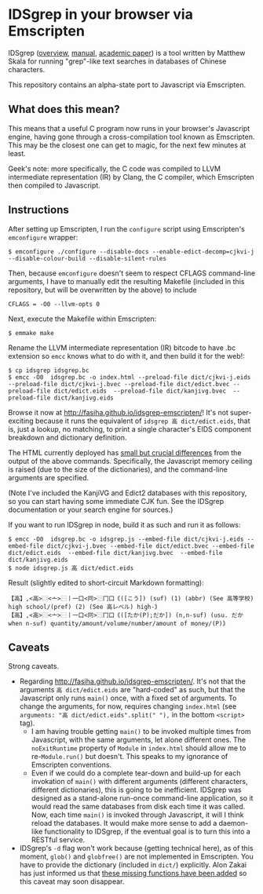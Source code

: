 IDSgrep in your browser via Emscripten
======================================

IDSgrep ([overview](http://tsukurimashou.sourceforge.jp/idsgrep.php.en), [manual](http://tsukurimashou.sourceforge.jp/idsgrep.pdf), [academic paper](http://arxiv.org/abs/1404.5585)) is a tool written by Matthew Skala for running "grep"-like text searches in databases of Chinese characters.

This repository contains an alpha-state port to Javascript via Emscripten.

What does this mean?
--------------------
This means that a useful C program now runs in your browser's Javascript engine, having gone through a cross-compilation tool known as Emscripten. This may be the closest one can get to magic, for the next few minutes at least.

Geek's note: more specifically, the C code was compiled to LLVM intermediate representation (IR) by Clang, the C compiler, which Emscripten then compiled to Javascript.

Instructions
------------
After setting up Emscripten, I run the `configure` script using Emscripten's `emconfigure` wrapper:
```
$ emconfigure ./configure --disable-docs --enable-edict-decomp=cjkvi-j --disable-colour-build --disable-silent-rules
```

Then, because `emconfigure` doesn't seem to respect CFLAGS command-line arguments, I have to manually edit the resulting Makefile (included in this repository, but will be overwritten by the above) to include
```make
CFLAGS = -O0 --llvm-opts 0
```

Next, execute the Makefile within Emscripten:
```
$ emmake make
```

Rename the LLVM intermediate representation (IR) bitcode to have .bc extension so `emcc` knows what to do with it, and then build it for the web!:
```
$ cp idsgrep idsgrep.bc 
$ emcc -O0  idsgrep.bc -o index.html --preload-file dict/cjkvi-j.eids --preload-file dict/cjkvi-j.bvec --preload-file dict/edict.bvec --preload-file dict/edict.eids  --preload-file dict/kanjivg.bvec  --preload-file dict/kanjivg.eids
```

Browse it now at http://fasiha.github.io/idsgrep-emscripten/! It's not super-exciting because it runs the equivalent of `idsgrep 高 dict/edict.eids`, that is, just a lookup, no matching, to print a single character's EIDS component breakdown and dictionary definition.

The HTML currently deployed has [small but crucial differences](https://github.com/fasiha/idsgrep-emscripten/blob/gh-pages/index.html#L1221-L1223) from the output of the above commands. Specifically, the Javascript memory ceiling is raised (due to the size of the dictionaries), and the command-line arguments are specified.

(Note I've included the KanjiVG and Edict2 databases with this repository, so you can start having some immediate CJK fun. See the IDSgrep documentation or your search engine for sources.)

If you want to run IDSgrep in node, build it as such and run it as follows:
```
$ emcc -O0  idsgrep.bc -o idsgrep.js --embed-file dict/cjkvi-j.eids --embed-file dict/cjkvi-j.bvec --embed-file dict/edict.bvec --embed-file dict/edict.eids  --embed-file dict/kanjivg.bvec  --embed-file dict/kanjivg.eids
$ node idsgrep.js 高 dict/edict.eids
```
Result (slightly edited to short-circuit Markdown formatting):
```
【高】,<高>⿳<亠>⿱丨一口<冋>⿵冂口｟([こう]) (suf) (1) (abbr) (See 高等学校) high school/(pref) (2) (See 高レベル) high-｠
【高】,<高>⿳<亠>⿱丨一口<冋>⿵冂口｟([たか(P);だか]) (n,n-suf) (usu. だか when n-suf) quantity/amount/volume/number/amount of money/(P)｠
```

Caveats
-------
Strong caveats.

- Regarding http://fasiha.github.io/idsgrep-emscripten/. It's not that the arguments `高 dict/edict.eids` are "hard-coded" as such, but that the Javascript only runs `main()` once, with a fixed set of arguments. To change the arguments, for now, requires changing `index.html` (see `arguments: "高 dict/edict.eids".split(" "),` in the bottom `<script>` tag).
	+ I am having trouble getting `main()` to be invoked multiple times from Javascript, with the same arguments, let alone different ones. The `noExitRuntime` property of `Module` in `index.html` should allow me to re-`Module.run()` but doesn't. This speaks to my ignorance of Emscripten conventions.
	+ Even if we could do a complete tear-down and build-up for each invokation of `main()` with different arguments (different characters, different dictionaries), this is going to be inefficient. IDSgrep was designed as a stand-alone run-once command-line application, so it would read the same databases from disk each time it was called. Now, each time `main()` is invoked through Javascript, it will I think reload the databases. It would make more sense to add a daemon-like functionality to IDSgrep, if the eventual goal is to turn this into a RESTful service.
- IDSgrep's `-d` flag won't work because (getting technical here), as of this moment, `glob()` and `globfree()` are not implemented in Emscripten. You have to provide the dictionary (included in `dict/`) explicitly. Alon Zakai has just informed us that [these missing functions have been added](https://github.com/kripken/emscripten/issues/1944#issuecomment-54735169) so this caveat may soon disappear.
